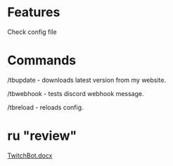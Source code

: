 # Features
Check config file
# Commands 
/tbupdate - downloads latest version from my website.

/tbwebhook - tests discord webhook message.

/tbreload - reloads config.

# ru "review"
[TwitchBot.docx](https://github.com/erxson/TwitchBot/files/9599397/TwitchBot.docx)
